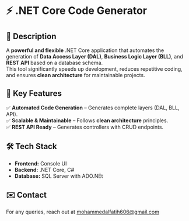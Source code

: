 # ⚡ .NET Core Code Generator

## 📌 Description

A **powerful and flexible** .NET Core application that automates the generation of **Data Access Layer (DAL)**, **Business Logic Layer (BLL)**, and **REST API** based on a database schema.  
This tool significantly speeds up development, reduces repetitive coding, and ensures **clean architecture** for maintainable projects.  

## 🚀 Key Features
✅ **Automated Code Generation** – Generates complete layers (DAL, BLL, API).  
✅ **Scalable & Maintainable** – Follows **clean architecture** principles.  
✅ **REST API Ready** – Generates controllers with CRUD endpoints. 

## 🛠 Tech Stack

- **Frontend:** Console UI
- **Backend:** .NET Core, C#
- **Database:** SQL Server with ADO.NEt

## ✉️ Contact

For any queries, reach out at [mohammedalfatih606@gmail.com](mailto:mohammedalfatih606@gmail.com)

